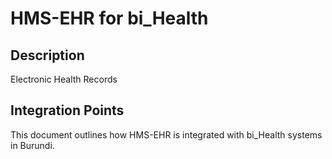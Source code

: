 # HMS-EHR for bi_Health

## Description

Electronic Health Records

## Integration Points

This document outlines how HMS-EHR is integrated with bi_Health systems in Burundi.
